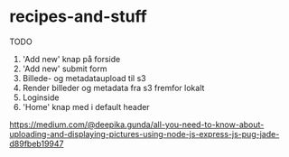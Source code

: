 # recipes-and-stuff

TODO
1. 'Add new' knap på forside
2. 'Add new' submit form
3. Billede- og metadataupload til s3
4. Render billeder og metadata fra s3 fremfor lokalt
5. Loginside
6. 'Home' knap med i default header

https://medium.com/@deepika.gunda/all-you-need-to-know-about-uploading-and-displaying-pictures-using-node-js-express-js-pug-jade-d89fbeb19947